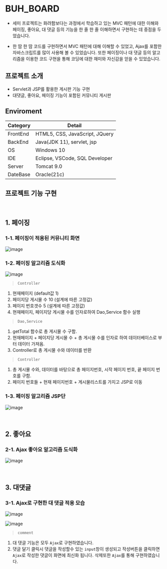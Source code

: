 # BUH_BOARD
- 세미 프로젝트는 화려함보다는 과정에서 학습하고 있는 MVC 패턴에 대한 이해와
페이징, 좋아요, 대 댓글 등의 기능을 한 줄 한 줄 이해하면서 구현하는 데 중점을 두었습니다.

- 한 땀 한 땀 코드를 구현하면서 MVC 패턴에 대해 이해할 수 있었고,
Ajax를 포함한 자바스크립트를 많이 사용해 볼 수 있었습니다.
또한 페이징이나 대 댓글 등의 알고리즘을 이용한 코드 구현을 통해
코딩에 대한 재미와 자신감을 얻을 수 있었습니다.



## 프로젝트 소개
- Servlet과 JSP를 활용한 게시판 기능 구현 
- 대댓글, 좋아요, 페이징 기능이 포함된 커뮤니티 게시판

## Enviroment
|Category|Detail|
|--------|------|
|FrontEnd|HTML5, CSS, JavaScript, JQuery|
|BackEnd|Java(JDK 11), servlet, jsp|
|OS|Windows 10|
|IDE|Eclipse, VSCode, SQL Developer|
|Server|Tomcat 9.0|
|DateBase|Oracle(21c)|

## 프로젝트 기능 구현

<br>

## 1. 페이징

### 1-1. 페이징이 적용된 커뮤니티 화면 
![image](https://github.com/BaekUiHeon/kh_semiproject/assets/135290607/a26a9629-1d60-4691-81b2-b8de365bbfb1)


### 1-2. 페이징 알고리즘 도식화
![image](https://github.com/BaekUiHeon/kh_semiproject/assets/135290607/c64ef8f4-d369-4a03-b9b7-0c5942ac5c20)


> `Controller`
1. 현재페이지 (default값 1)
2. 페이지당 게시물 수 10 (설계에 따른 고정값)
3. 페이지 번호갯수 5 (설계에 따른 고정값)
4. 현재페이지, 페이지당 게시물 수를 인자로하여 Dao,Service 함수 실행

> `Dao,Service`
1. getTotal 함수로 총 게시물 수 구함.
2. 현재페이지 + 페이지당 게시물 수 + 총 게시물 수를 인자로 하여 데이터베이스로 부터 데이터 가져옴.
3. Controller로 총 게시물 수와 데이터를 반환

> `Controller`
1. 총 게시물 수와, 데이터를 바탕으로 총 페이지번호, 시작 페이지 번호, 끝 페이지 번호를 구함.
2. 페이지 번호들 + 현재 페이지번호 + 게시물리스트를 가지고 JSP로 이동

### 1-3. 페이징 알고리즘 JSP단
![image](https://github.com/BaekUiHeon/kh_semiproject/assets/135290607/68300b99-75ef-458c-b35f-4da0343710a2)

<br>

## 2. 좋아요

### 2-1. Ajax 좋아요 알고리즘 도식화
![image](https://github.com/BaekUiHeon/kh_semiproject/assets/135290607/775164e2-7271-496c-b9b4-29a67aa71f6d)


<br>

## 3. 대댓글

### 3-1. Ajax로 구현한 대 댓글 적용 모습

![image](https://github.com/BaekUiHeon/kh_semiproject/assets/135290607/833e6b46-b826-4e02-b529-8df420731b75)


![image](https://github.com/BaekUiHeon/kh_semiproject/assets/135290607/8a2d974d-5c40-4652-bd66-dee32301a2e9)

> `comment`
1. 대 댓글 기능은 모두 `Ajax`로 구현하였습니다.<br>
2. 댓글 달기 클릭시 댓글을 작성할수 있는 `input`창이 생성되고 작성버튼을 클릭하면 `Ajax`로 작성한 댓글이 화면에 최신화 됩니다.
삭제또한 `Ajax`를 통해 구현하였습니다.
